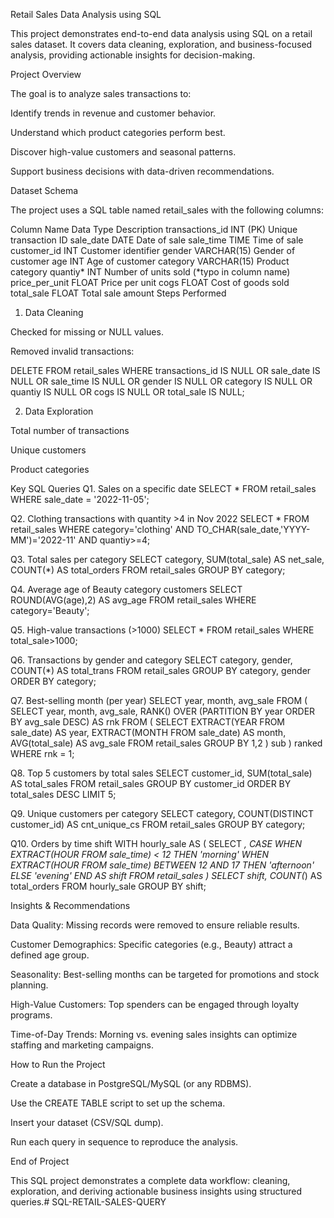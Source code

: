 Retail Sales Data Analysis using SQL

This project demonstrates end-to-end data analysis using SQL on a retail sales dataset. It covers data cleaning, exploration, and business-focused analysis, providing actionable insights for decision-making.

Project Overview

The goal is to analyze sales transactions to:

Identify trends in revenue and customer behavior.

Understand which product categories perform best.

Discover high-value customers and seasonal patterns.

Support business decisions with data-driven recommendations.

Dataset Schema

The project uses a SQL table named retail_sales with the following columns:

Column Name	Data Type	Description
transactions_id	INT (PK)	Unique transaction ID
sale_date	DATE	Date of sale
sale_time	TIME	Time of sale
customer_id	INT	Customer identifier
gender	VARCHAR(15)	Gender of customer
age	INT	Age of customer
category	VARCHAR(15)	Product category
quantiy*	INT	Number of units sold (*typo in column name)
price_per_unit	FLOAT	Price per unit
cogs	FLOAT	Cost of goods sold
total_sale	FLOAT	Total sale amount
Steps Performed
1. Data Cleaning

Checked for missing or NULL values.

Removed invalid transactions:

DELETE FROM retail_sales
WHERE transactions_id IS NULL
   OR sale_date IS NULL
   OR sale_time IS NULL
   OR gender IS NULL
   OR category IS NULL
   OR quantiy IS NULL
   OR cogs IS NULL
   OR total_sale IS NULL;

2. Data Exploration

Total number of transactions

Unique customers

Product categories

Key SQL Queries
Q1. Sales on a specific date
SELECT * FROM retail_sales 
WHERE sale_date = '2022-11-05';

Q2. Clothing transactions with quantity >4 in Nov 2022
SELECT * FROM retail_sales
WHERE category='clothing'
  AND TO_CHAR(sale_date,'YYYY-MM')='2022-11'
  AND quantiy>=4;

Q3. Total sales per category
SELECT category, SUM(total_sale) AS net_sale, COUNT(*) AS total_orders
FROM retail_sales
GROUP BY category;

Q4. Average age of Beauty category customers
SELECT ROUND(AVG(age),2) AS avg_age
FROM retail_sales
WHERE category='Beauty';

Q5. High-value transactions (>1000)
SELECT * FROM retail_sales
WHERE total_sale>1000;

Q6. Transactions by gender and category
SELECT category, gender, COUNT(*) AS total_trans
FROM retail_sales
GROUP BY category, gender
ORDER BY category;

Q7. Best-selling month (per year)
SELECT year, month, avg_sale
FROM (
    SELECT year, month, avg_sale,
           RANK() OVER (PARTITION BY year ORDER BY avg_sale DESC) AS rnk
    FROM (
        SELECT EXTRACT(YEAR FROM sale_date) AS year,
               EXTRACT(MONTH FROM sale_date) AS month,
               AVG(total_sale) AS avg_sale
        FROM retail_sales
        GROUP BY 1,2
    ) sub
) ranked
WHERE rnk = 1;

Q8. Top 5 customers by total sales
SELECT customer_id, SUM(total_sale) AS total_sales
FROM retail_sales
GROUP BY customer_id
ORDER BY total_sales DESC 
LIMIT 5;

Q9. Unique customers per category
SELECT category, COUNT(DISTINCT customer_id) AS cnt_unique_cs
FROM retail_sales
GROUP BY category;

Q10. Orders by time shift
WITH hourly_sale AS (
    SELECT *,
           CASE
               WHEN EXTRACT(HOUR FROM sale_time) < 12 THEN 'morning'
               WHEN EXTRACT(HOUR FROM sale_time) BETWEEN 12 AND 17 THEN 'afternoon'
               ELSE 'evening'
           END AS shift
    FROM retail_sales
)
SELECT shift, COUNT(*) AS total_orders
FROM hourly_sale
GROUP BY shift;

Insights & Recommendations

Data Quality: Missing records were removed to ensure reliable results.

Customer Demographics: Specific categories (e.g., Beauty) attract a defined age group.

Seasonality: Best-selling months can be targeted for promotions and stock planning.

High-Value Customers: Top spenders can be engaged through loyalty programs.

Time-of-Day Trends: Morning vs. evening sales insights can optimize staffing and marketing campaigns.

How to Run the Project

Create a database in PostgreSQL/MySQL (or any RDBMS).

Use the CREATE TABLE script to set up the schema.

Insert your dataset (CSV/SQL dump).

Run each query in sequence to reproduce the analysis.

End of Project

This SQL project demonstrates a complete data workflow: cleaning, exploration, and deriving actionable business insights using structured queries.# SQL-RETAIL-SALES-QUERY
